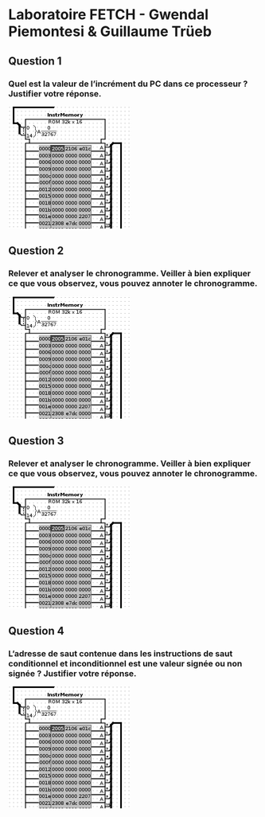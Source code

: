# Laboratoire FETCH - Gwendal Piemontesi & Guillaume Trüeb

## Question 1
### Quel est la valeur de l’incrément du PC dans ce processeur ? Justifier votre réponse.
![](img/image4.png)

## Question 2
### Relever et analyser le chronogramme. Veiller à bien expliquer ce que vous observez, vous pouvez annoter le chronogramme.
![](img/image4.png)

## Question 3
### Relever et analyser le chronogramme. Veiller à bien expliquer ce que vous observez, vous pouvez annoter le chronogramme.
![](img/image4.png)

## Question 4
### L’adresse de saut contenue dans les instructions de saut conditionnel et inconditionnel est une valeur signée ou non signée ? Justifier votre réponse.
![](img/image4.png)
